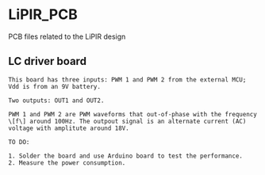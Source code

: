 # LiPIR_PCB
PCB files related to the LiPIR design

## LC driver board
	This board has three inputs: PWM 1 and PWM 2 from the external MCU; Vdd is from an 9V battery. 
	
	Two outputs: OUT1 and OUT2.
	
	PWM 1 and PWM 2 are PWM waveforms that out-of-phase with the frequency \[f\] around 100Hz. The outpout signal is an alternate current (AC) voltage with amplitute around 18V. 
	
	TO DO:
	
	1. Solder the board and use Arduino board to test the performance.
	2. Measure the power consumption.
	
	